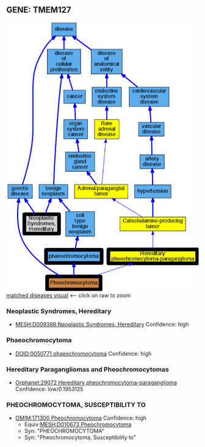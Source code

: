 
## GENE: TMEM127

![image](TMEM127.png)
[matched diseases visual](TMEM127.png)  <-- click on raw to zoom


### Neoplastic Syndromes, Hereditary
 * [MESH:D009386 Neoplastic Syndromes, Hereditary](http://beta.monarchinitiative.org/disease/MESH:D009386) Confidence: high

### Phaeochromocytoma
 * [DOID:0050771 phaeochromocytoma](http://beta.monarchinitiative.org/disease/DOID:0050771) Confidence: high

### Hereditary Paragangliomas and Pheochromocytomas
 * [Orphanet:29072 Hereditary pheochromocytoma-paraganglioma](http://beta.monarchinitiative.org/disease/Orphanet:29072) Confidence: low/0.1953125

### PHEOCHROMOCYTOMA, SUSCEPTIBILITY TO
 * [OMIM:171300 Pheochromocytoma](http://beta.monarchinitiative.org/disease/OMIM:171300) Confidence: high
    * Equiv:[MESH:D010673 Pheochromocytoma](http://beta.monarchinitiative.org/disease/MESH:D010673)
    * Syn: "PHEOCHROMOCYTOMA"
    * Syn: "Pheochromocytoma, Susceptibility to"
